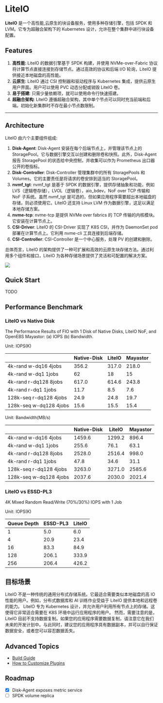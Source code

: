 # LiteIO 

**LiteIO** 是一个高性能,云原生的块设备服务，使用多种存储引擎，包括 SPDK 和 LVM。它专为超融合架构下的 Kubernetes 设计，允许在整个集群中进行块设备配置。

## Features

1. **高性能**: LiteIO 的数据引擎基于 SPDK 构建，并使用 NVMe-over-Fabric 协议将计算节点直接连接到存储节点。通过高效的协议和后端 I/O 轮询，LiteIO 提供接近本地磁盘的高性能。
2. **云原生**: LiteIO 通过 CSI 控制器和驱动程序与 Kubernetes 集成，提供云原生用户界面。用户可以使用 PVC 动态分配或销毁 LiteIO 卷。
3. **易于搭建**: 只需少量依赖项，就可以使用命令行快速搭建。
4. **超融合架构**: LiteIO 遵循超融合架构，其中单个节点可以同时充当前端和后端。初始化新集群时不存在最小节点数限制。

---

## Architecture

LiteIO 由六个主要组件组成:

1. **Disk-Agent**: Disk-Agent 安装在每个后端节点上，并管理该节点上的 StoragePool。它与数据引擎交互以创建和删除卷和快照。此外，Disk-Agent 报告 StoragePool 的状态给中央控制，并收集可以作为 Prometheus 出口器公开的卷指标。
2. **Disk-Controller**: Disk-Controller 管理集群中的所有 StoragePools 和 Volumes。它的主要责任是将请求的卷安排到适当的 StoragePool。
3. **nvmf_tgt**: nvmf_tgt 是基于 SPDK 的数据引擎，提供存储抽象和功能，例如 LVS（逻辑卷存储），LVOL（逻辑卷），aio_bdev，NoF over TCP 传输和 NoF 子系统。虽然 nvmf_tgt 是可选的，但如果应用程序需要超出本地磁盘的存储，则必须使用它。LiteIO 还支持 Linux LVM 作为数据引擎，这足以满足本地存储方案。
4. **nvme-tcp**: nvme-tcp 是提供 NVMe over fabrics 的 TCP 传输的内核模块。它安装在计算节点上。
5. **CSI-Driver**: LiteIO 的 CSI-Driver 实现了 K8S CSI，并作为 DaemonSet pod 部署在计算节点上。它利用 nvme-cli 工具连接到后端存储。
6. **CSI-Controller**: CSI-Controller 是一个中心服务，处理 PV 的创建和删除。

总体而言，LiteIO 的架构提供了一种可扩展和高效的云原生块存储方法。通过利用多个组件和接口，LiteIO 为各种存储场景提供了灵活和可配置的解决方案。

![](doc/image/architecture.png)

## Quick Start

TODO

## Performance Benchmark

### LiteIO vs Native Disk

The Performance Results of FIO with 1 Disk of Native Disks, LiteIO NoF, and OpenEBS Mayastor: (a) IOPS (b) Bandwidth.

Unit: IOPS(K)

|                        | Native-Disk | LiteIO | Mayastor |
|------------------------|-------------|----------|----------|
| 4k-rand w-dq16 4jobs   | 356.2       | 317.0    | 218.0    |
| 4k-rand w-dq1 1jobs    | 62          | 18       | 15       |
| 4k-rand r-dq128 8jobs  | 617.0       | 614.6    | 243.8    |
| 4k-rand r-dq1 1jobs    | 11.7        | 8.5      | 7.6      |
| 128k-seq r-dq128 4jobs | 24.9        | 24.8     | 19.7     |
| 128k-seq w-dq128 4jobs | 15.6        | 15.5     | 15.4     |


Unit: Bandwidth(MB/s)

|                        | Native-Disk | LiteIO | Mayastor |
|------------------------|-------------|----------|----------|
| 4k-rand w-dq16 4jobs   | 1459.6      | 1299.2   | 896.4    |
| 4k-rand w-dq1 1jobs    | 255.6       | 76.1     | 63.1     |
| 4k-rand r-dq128 8jobs  | 2528.0      | 2516.4   | 998.0    |
| 4k-rand r-dq1 1jobs    | 47.8        | 34.6     | 31.1     |
| 128k-seq r-dq128 4jobs | 3263.0      | 3271.0   | 2585.6   |
| 128k-seq w-dq128 4jobs | 2037.6      | 2030.0   | 2021.4   |

### LiteIO vs ESSD-PL3

4K Mixed Random Read/Write (70%/30%) IOPS with 1 Job

Unit: IOPS(K)

| Queue Depth | ESSD-PL3 | LiteIO |
|-------------|----------|----------|
| 1           | 5.0      | 6.0      |
| 4           | 20.9     | 23.4     |
| 16          | 83.3     | 84.9     |
| 128         | 206.1    | 333.9    |
| 256         | 206.4    | 426.2    |


## 目标场景

LiteIO 不是一种传统的通用分布式存储系统。它最适合需要类似本地磁盘的高 IO 性能的用户。例如，分布式数据库和 AI 训练作业受益于 LiteIO 提供本地和远程卷的能力。
LiteIO 专为 Kubernetes 设计，并允许用户利用所有节点上的存储。这使得它非常适合需要在 K8S 环境中运行应用程序的用户。
然而，需要注意的是，LiteIO 目前不支持数据复制。如果您的应用程序需要数据复制，请注意它在我们未来的开发计划中。与此同时，建议您的应用程序具有数据副本，并可以自行保证数据安全，或者您可以容忍数据丢失。

## Advanced Topics

- [Build Guide](doc/build.md)
- [How to Customize Plugins](doc/develop-plugins.md)


## Roadmap

- [x] Disk-Agent exposes metric service
- [ ] SPDK volume replica